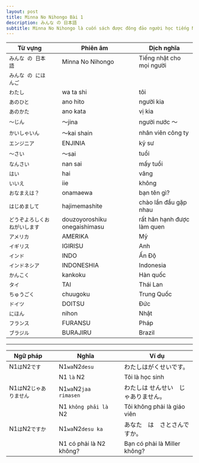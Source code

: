 ```yaml
---
layout: post
title: Minna No Nihongo Bài 1
description: みんな の 日本語
subtitle: Minna No Nihongo là cuốn sách được đông đảo người học tiếng Nhật lựa chọn khi mới bắt đầu.
---
```


| Từ vựng || Phiên âm || Dịch nghĩa |
| -- | -- | -- | -- | -- |
| `みんな の 日本語` || Minna No Nihongo || Tiếng nhật cho mọi người |
| `みんな の にほんご` |||||
| `わたし` || wa ta shi || tôi |
| `あのひと` || ano hito || người kia |
| `あのかた` || ano kata  || vị kia |
| `～じん` || ～jina  || người nước ～ |
| `かいしゃいん` || ～kai shain  || nhân viên công ty |
| `エンジニア` || ENJINIA  || kỹ sư |
| `～さい` || ～sai  || tuổi |
| `なんさい` || nan sai  || mấy tuổi |
| `はい` || hai || vâng |
| `いいえ` || iie || không |
| `おなまえは？` || onamaewa || bạn tên gì? |
| `はじめまして` || hajimemashite || chào lần đầu gặp nhau |
| `どうぞよろしくおねがいします` || douzoyoroshiku onegaishimasu || rất hân hạnh được làm quen |
| `アメリカ` || AMERIKA || Mỹ |
| `イギリス` || IGIRISU || Anh |
| `インド` || INDO || Ấn Độ |
| `インドネシア` || INDONESHIA || Indonesia |
| `かんこく` || kankoku || Hàn quốc |
| `タイ` || TAI || Thái Lan |
| `ちゅうごく` || chuugoku || Trung Quốc |
| `ドイツ` || DOITSU || Đức |
| `にほん` || nihon || Nhật |
| `フランス` || FURANSU || Pháp |
| `ブラジル` || BURAJIRU || Brazil |

-----

| Ngữ pháp | | Nghĩa | | Ví dụ |
| -- | -- | -- | -- | -- |
| N1`は`N2`です` | | N1`wa`N2`desu` | | わたしはがくせいです。 |
| | | N1 `là` N2 | | Tôi là học sinh |
| N1`は`N2`じゃありません` | | N1`wa`N2`jaa rimasen` | | わたしは せんせい　じゃありません。 |
| | | N1 `không phải là` N2 | | Tôi không phải là giáo viên |
| N1`は`N2`ですか` | | N1`wa`N2`desu ka` | | あなた　は　さとさんですか。 |
| | | N1 có phải là N2 không? | | Bạn có phải là Miller không? |


